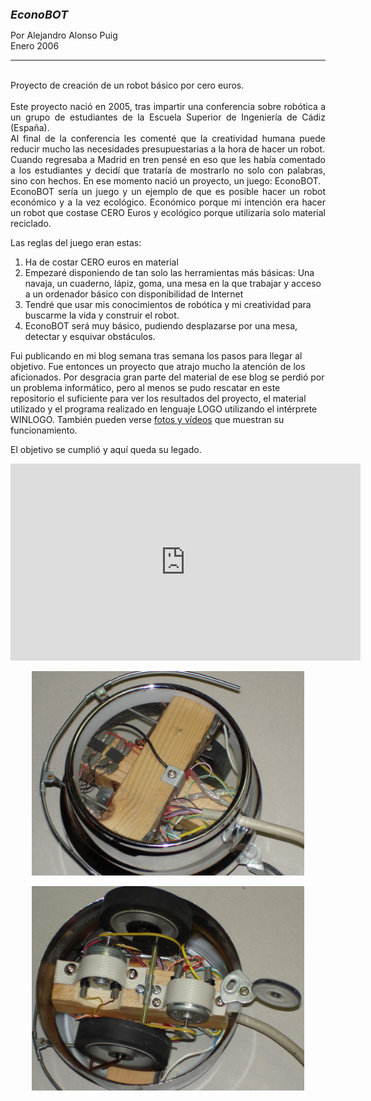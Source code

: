 
<html>

<head>
<meta http-equiv="Content-Language" content="es">
<meta name="GENERATOR" content="Microsoft FrontPage 4.0">
<meta name="ProgId" content="FrontPage.Editor.Document">
</head>

<font size="4"><b><i>EconoBOT&nbsp;</i></b></font>
      <p>Por Alejandro Alonso Puig<br>
      Enero 2006<br>
 
<hr>
<p align="justify"><br>
Proyecto de creación de un robot básico por cero euros.<br><br>
Este proyecto nació en 2005, tras impartir una conferencia sobre robótica a un grupo de estudiantes 
de la Escuela Superior de Ingeniería de Cádiz (España).<br>
 Al final de la conferencia les comenté que la creatividad humana puede reducir mucho las necesidades 
 presupuestarias a la hora de hacer un robot.<br>
 Cuando regresaba a Madrid en tren pensé en eso que les había comentado a los estudiantes y decidí que trataría de mostrarlo no solo con palabras, sino con hechos. En ese momento nació un proyecto, un juego: EconoBOT.<br>
 EconoBOT sería un juego y un ejemplo de que es posible hacer un robot económico y a la vez ecológico. Económico porque mi intención era hacer un robot que costase CERO Euros y ecológico porque utilizaría solo material reciclado.

Las reglas del juego eran estas:

1) Ha de costar CERO euros en material
2) Empezaré disponiendo de tan solo las herramientas más básicas: Una navaja, un cuaderno, lápiz, goma, una mesa en la que trabajar y acceso a un ordenador básico con disponibilidad de Internet
3) Tendré que usar mis conocimientos de robótica y mi creatividad para buscarme la vida y construir el robot.
4) EconoBOT será muy básico, pudiendo desplazarse por una mesa, detectar y esquivar obstáculos.

Fui publicando en mi blog semana tras semana los pasos para llegar al objetivo. Fue entonces un proyecto que atrajo mucho la atención de los aficionados. Por desgracia gran parte del material de ese blog se perdió por un problema informático, pero al menos se pudo rescatar en este repositorio el suficiente para ver los resultados del proyecto, el material utilizado y el programa realizado en lenguaje LOGO utilizando el intérprete WINLOGO. También pueden verse <a href="Media">fotos y vídeos</a> que muestran su funcionamiento.<br>


El objetivo se cumplió y aquí queda su legado.</p>

<iframe width="560" height="315" src="https://www.youtube.com/embed/UrWAUnZggZ0" title="YouTube video player" frameborder="0" allow="accelerometer; autoplay; clipboard-write; encrypted-media; gyroscope; picture-in-picture; web-share" allowfullscreen></iframe>

<p align="center"><img border="0" src="Media\DSC02345.JPG" width="436" ></p>
<p align="center"><img border="0" src="Media\DSC02346.JPG" width="436" ></p>

</body>

</html>
